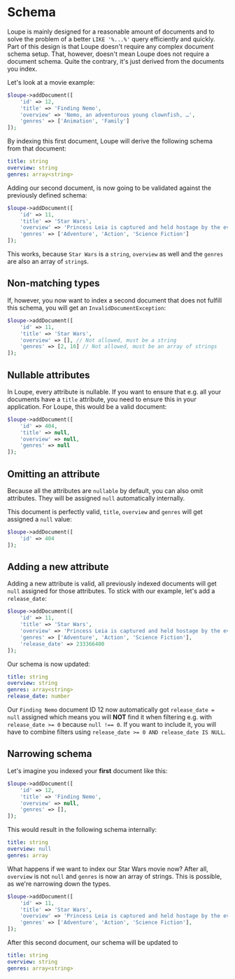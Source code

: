 # Schema

Loupe is mainly designed for a reasonable amount of documents and to solve the problem of a better `LIKE '%...%'` 
query efficiently and quickly. Part of this design is that Loupe doesn't require any complex document schema setup. 
That, however, doesn't mean Loupe does not require a document schema. Quite the contrary, it's just derived from the 
documents you index.

Let's look at a movie example:

```php
$loupe->addDocument([
    'id' => 12,
    'title' => 'Finding Nemo',
    'overview' => 'Nemo, an adventurous young clownfish, …',
    'genres' => ['Animation', 'Family']
]);
```

By indexing this first document, Loupe will derive the following schema from that document:

```yaml
title: string
overview: string
genres: array<string>
```

Adding our second document, is now going to be validated against the previously defined schema:

```php
$loupe->addDocument([
    'id' => 11,
    'title' => 'Star Wars',
    'overview' => 'Princess Leia is captured and held hostage by the evil Imperial forces …',
    'genres' => ['Adventure', 'Action', 'Science Fiction']
]);
```

This works, because `Star Wars` is a `string`, `overview` as well and the `genres` are also an array of `string`s.

## Non-matching types

If, however, you now want to index a second document that does not fulfill this schema, you will get an
`InvalidDocumentException`:

```php
$loupe->addDocument([
    'id' => 11,
    'title' => 'Star Wars',
    'overview' => [], // Not allowed, must be a string
    'genres' => [2, 16] // Not allowed, must be an array of strings
]);
```

## Nullable attributes

In Loupe, every attribute is nullable. If you want to ensure that e.g. all your documents have a `title` attribute, 
you need to ensure this in your application. For Loupe, this would be a valid document:

```php
$loupe->addDocument([
    'id' => 404,
    'title' => null,
    'overview' => null,
    'genres' => null
]);
```

## Omitting an attribute

Because all the attributes are `nullable` by default, you can also omit attributes. They will be assigned `null` 
automatically internally.

This document is perfectly valid, `title`, `overview` and `genres` will get assigned a `null` value:

```php
$loupe->addDocument([
    'id' => 404
]);
```

## Adding a new attribute

Adding a new attribute is valid, all previously indexed documents will get `null` assigned for those attributes. To 
stick with our example, let's add a `release_date`:

```php
$loupe->addDocument([
    'id' => 11,
    'title' => 'Star Wars',
    'overview' => 'Princess Leia is captured and held hostage by the evil Imperial forces …',
    'genres' => ['Adventure', 'Action', 'Science Fiction'],
    'release_date' => 233366400
]);
```

Our schema is now updated:

```yaml
title: string
overview: string
genres: array<string>
release_date: number
```

Our `Finding Nemo` document ID 12 now automatically got `release_date = null` assigned which means you will **NOT** 
find it when filtering e.g. with `release_date >= 0` because `null !== 0`. If you want to include it, you 
will have to combine filters using `release_date >= 0 AND release_date IS NULL`.

## Narrowing schema

Let's imagine you indexed your **first** document like this:

```php
$loupe->addDocument([
    'id' => 12,
    'title' => 'Finding Nemo',
    'overview' => null,
    'genres' => [],
]);
```

This would result in the following schema internally:

```yaml
title: string
overview: null
genres: array
```

What happens if we want to index our Star Wars movie now?  After all, `overview` is not `null` and `genres` is now an 
array of strings. This is possible, as we're narrowing down the types. 

```php
$loupe->addDocument([
    'id' => 11,
    'title' => 'Star Wars',
    'overview' => 'Princess Leia is captured and held hostage by the evil Imperial forces …',
    'genres' => ['Adventure', 'Action', 'Science Fiction'],
]);
```

After this second document, our schema will be updated to

```yaml
title: string
overview: string
genres: array<string>
```
